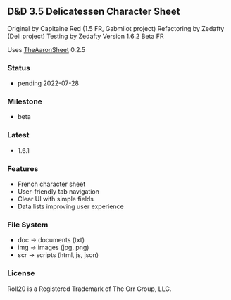   ## D&D 3.5 Delicatessen Character Sheet

  Original by Capitaine Red (1.5 FR, Gabmilot project)
  Refactoring by Zedafty (Deli project)
  Testing by Zedafty
  Version 1.6.2 Beta FR

  Uses [TheAaronSheet](https://github.com/shdwjk/TheAaronSheet) 0.2.5

  ### Status

  * pending 2022-07-28

  ### Milestone

  * beta

  ### Latest

  * 1.6.1

  ### Features

  * French character sheet
  * User-friendly tab navigation
  * Clear UI with simple fields
  * Data lists improving user experience

  ### File System

  * doc -> documents (txt)
  * img -> images (jpg, png)
  * scr -> scripts (html, js, json)

  ### License

  Roll20 is a Registered Trademark of The Orr Group, LLC.
